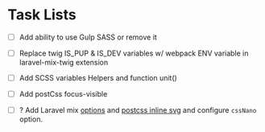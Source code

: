 # Task Lists

- [ ] Add ability to use Gulp SASS or remove it
- [ ] Replace twig IS_PUP & IS_DEV variables w/ webpack ENV variable in laravel-mix-twig extension
- [ ] Add SCSS variables Helpers and function unit()
- [ ] Add postCss focus-visible

- [ ] ? Add Laravel mix [options](https://laravel-mix.com/docs/5.0/options) and [postcss inline svg](https://github.com/TrySound/postcss-inline-svg) and configure `cssNano` option.
